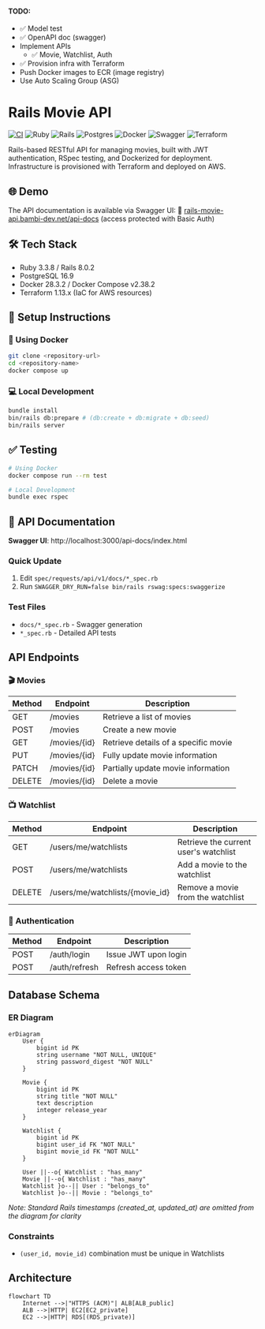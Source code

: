 #### TODO:
- ✅ Model test
- ✅ OpenAPI doc (swagger)
- Implement APIs
  - ✅ Movie, Watchlist, Auth
- ✅ Provision infra with Terraform
- Push Docker images to ECR (image registry)
- Use Auto Scaling Group (ASG)


# Rails Movie API

[![CI](https://github.com/bambina/rails-movie-api/actions/workflows/ci.yml/badge.svg)](https://github.com/bambina/rails-movie-api/actions/workflows/ci.yml)
![Ruby](https://img.shields.io/badge/Ruby-3.3.8-red)
![Rails](https://img.shields.io/badge/Rails-8.0.2-crimson)
![Postgres](https://img.shields.io/badge/Postgres-16-blue)
![Docker](https://img.shields.io/badge/Docker-✓-blue)
![Swagger](https://img.shields.io/badge/Swagger-API%20Docs-brightgreen)
![Terraform](https://img.shields.io/badge/Terraform-Infrastructure-623CE4)

Rails-based RESTful API for managing movies, built with JWT authentication, RSpec testing, and Dockerized for deployment.
Infrastructure is provisioned with Terraform and deployed on AWS.

## 🌐 Demo
The API documentation is available via Swagger UI:
🔗 [rails-movie-api.bambi-dev.net/api-docs](https://rails-movie-api.bambi-dev.net/api-docs/index.html)
(access protected with Basic Auth)

## 🛠 Tech Stack

- Ruby 3.3.8 / Rails 8.0.2
- PostgreSQL 16.9
- Docker 28.3.2 / Docker Compose v2.38.2
- Terraform 1.13.x (IaC for AWS resources)

## 🚀 Setup Instructions

### 🐳 Using Docker

```bash
git clone <repository-url>
cd <repository-name>
docker compose up
```

### 💻 Local Development

```bash
bundle install
bin/rails db:prepare # (db:create + db:migrate + db:seed)
bin/rails server
```

## ✅ Testing

```bash
# Using Docker
docker compose run --rm test

# Local Development
bundle exec rspec
```

## 📘 API Documentation

**Swagger UI**: http://localhost:3000/api-docs/index.html

### Quick Update
1. Edit `spec/requests/api/v1/docs/*_spec.rb`
2. Run `SWAGGER_DRY_RUN=false bin/rails rswag:specs:swaggerize`

### Test Files
- `docs/*_spec.rb` - Swagger generation
- `*_spec.rb` - Detailed API tests

## API Endpoints

### 🎬 Movies

| Method | Endpoint        | Description                        |
|--------|-----------------|------------------------------------|
| GET    | /movies         | Retrieve a list of movies          |
| POST   | /movies         | Create a new movie                 |
| GET    | /movies/{id}    | Retrieve details of a specific movie |
| PUT    | /movies/{id}    | Fully update movie information     |
| PATCH  | /movies/{id}    | Partially update movie information |
| DELETE | /movies/{id}    | Delete a movie                     |


### 📺 Watchlist

| Method | Endpoint                              | Description                              |
|--------|---------------------------------------|------------------------------------------|
| GET    | /users/me/watchlists                  | Retrieve the current user's watchlist    |
| POST   | /users/me/watchlists                  | Add a movie to the watchlist             |
| DELETE | /users/me/watchlists/{movie_id}       | Remove a movie from the watchlist        |


### 🔐 Authentication

| Method | Endpoint         | Description                 |
|--------|------------------|-----------------------------|
| POST   | /auth/login      | Issue JWT upon login        |
| POST   | /auth/refresh    | Refresh access token        |


## Database Schema

### ER Diagram

```mermaid
erDiagram
    User {
        bigint id PK
        string username "NOT NULL, UNIQUE"
        string password_digest "NOT NULL"
    }

    Movie {
        bigint id PK
        string title "NOT NULL"
        text description
        integer release_year
    }

    Watchlist {
        bigint id PK
        bigint user_id FK "NOT NULL"
        bigint movie_id FK "NOT NULL"
    }

    User ||--o{ Watchlist : "has_many"
    Movie ||--o{ Watchlist : "has_many"
    Watchlist }o--|| User : "belongs_to"
    Watchlist }o--|| Movie : "belongs_to"
```

*Note: Standard Rails timestamps (created_at, updated_at) are omitted from the diagram for clarity*

### Constraints
- `(user_id, movie_id)` combination must be unique in Watchlists

## Architecture

```mermaid
flowchart TD
    Internet -->|"HTTPS (ACM)"| ALB[ALB_public]
    ALB -->|HTTP| EC2[EC2_private]
    EC2 -->|HTTP| RDS[(RDS_private)]
```
